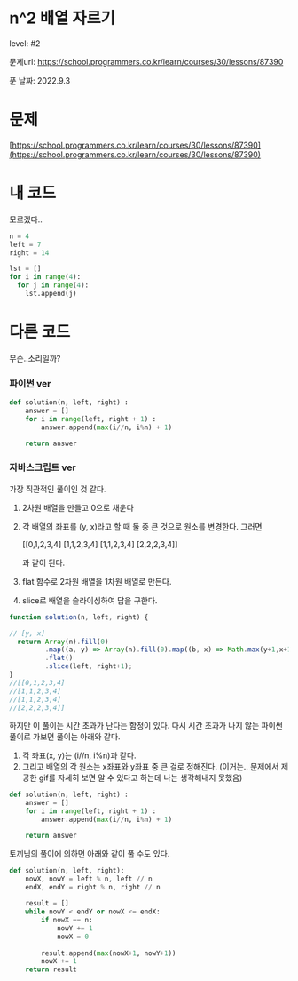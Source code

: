 # n^2 배열 자르기

level: #2

문제url: https://school.programmers.co.kr/learn/courses/30/lessons/87390

푼 날짜: 2022.9.3

# 문제

[https://school.programmers.co.kr/learn/courses/30/lessons/87390](https://school.programmers.co.kr/learn/courses/30/lessons/87390)

# 내 코드

모르겠다.. 

```python
n = 4
left = 7
right = 14

lst = []
for i in range(4):
  for j in range(4):
    lst.append(j)
```

# 다른 코드

무슨..소리일까?

### 파이썬 ver

```python
def solution(n, left, right) :
    answer = []
    for i in range(left, right + 1) :
        answer.append(max(i//n, i%n) + 1)

    return answer
```

### 자바스크립트 ver

가장 직관적인 풀이인 것 같다.

1. 2차원 배열을 만들고 0으로 채운다
2. 각 배열의 좌표를 (y, x)라고 할 때 둘 중 큰 것으로 원소를 변경한다. 그러면 
    
    [[0,1,2,3,4]
    [1,1,2,3,4]
    [1,1,2,3,4]
    [2,2,2,3,4]]
    
    과 같이 된다. 
    
3. flat 함수로 2차원 배열을 1차원 배열로 만든다.
4. slice로 배열을 슬라이싱하여 답을 구한다.

```jsx
function solution(n, left, right) {

// [y, x]
  return Array(n).fill(0) 
         .map((a, y) => Array(n).fill(0).map((b, x) => Math.max(y+1,x+1)))
         .flat()
         .slice(left, right+1);
}
//[[0,1,2,3,4]
//[1,1,2,3,4]
//[1,1,2,3,4]
//[2,2,2,3,4]]
```

하지만 이 풀이는 시간 초과가 난다는 함정이 있다. 다시 시간 초과가 나지 않는 파이썬 풀이로 가보면 풀이는 아래와 같다. 

1. 각 좌표(x, y)는 (i//n, i%n)과 같다.
2. 그리고 배열의 각 원소는 x좌표와 y좌표 중 큰 걸로 정해진다. (이거는.. 문제에서 제공한 gif를 자세히 보면 알 수 있다고 하는데 나는 생각해내지 못했음)

```python
def solution(n, left, right) :
    answer = []
    for i in range(left, right + 1) :
        answer.append(max(i//n, i%n) + 1)

    return answer
```

토끼님의 풀이에 의하면 아래와 같이 풀 수도 있다. 

```python
def solution(n, left, right):    
    nowX, nowY = left % n, left // n
    endX, endY = right % n, right // n
    
    result = []
    while nowY < endY or nowX <= endX:
        if nowX == n:
            nowY += 1
            nowX = 0
        
        result.append(max(nowX+1, nowY+1))
        nowX += 1
    return result
```
